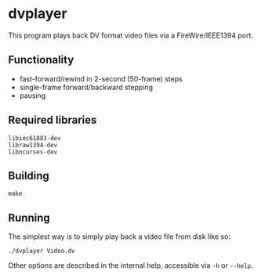 # dvplayer

This program plays back DV format video files via a FireWire/IEEE1394 port.

## Functionality

- fast-forward/rewind in 2-second (50-frame) steps
- single-frame forward/backward stepping
- pausing

## Required libraries
```
libiec61883-dev
libraw1394-dev
libncurses-dev
```

## Building
```
make
```

## Running
The simplest way is to simply play back a video file from disk like so:
```
./dvplayer Video.dv
```

Other options are described in the internal help, accessible via `-h` or `--help`.